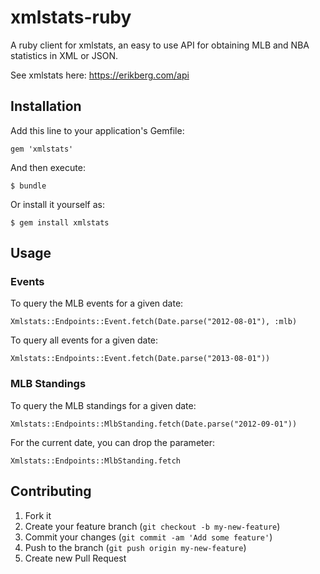 xmlstats-ruby
=============

A ruby client for xmlstats, an easy to use API for obtaining MLB and NBA statistics in XML or JSON.

See xmlstats here: https://erikberg.com/api

Installation
------------

Add this line to your application's Gemfile:

    gem 'xmlstats'

And then execute:

    $ bundle

Or install it yourself as:

    $ gem install xmlstats

Usage
-----

### Events ###

To query the MLB events for a given date:

    Xmlstats::Endpoints::Event.fetch(Date.parse("2012-08-01"), :mlb)

To query all events for a given date:

    Xmlstats::Endpoints::Event.fetch(Date.parse("2013-08-01"))

### MLB Standings ###

To query the MLB standings for a given date:

    Xmlstats::Endpoints::MlbStanding.fetch(Date.parse("2012-09-01"))

For the current date, you can drop the parameter:

    Xmlstats::Endpoints::MlbStanding.fetch

Contributing
------------

1. Fork it
2. Create your feature branch (`git checkout -b my-new-feature`)
3. Commit your changes (`git commit -am 'Add some feature'`)
4. Push to the branch (`git push origin my-new-feature`)
5. Create new Pull Request

